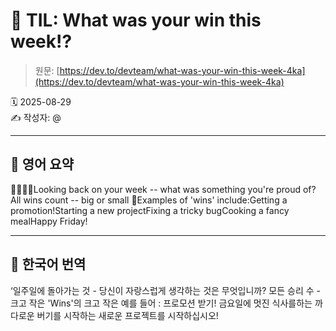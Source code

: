 # 📌 TIL: What was your win this week!?

> 원문: [https://dev.to/devteam/what-was-your-win-this-week-4ka](https://dev.to/devteam/what-was-your-win-this-week-4ka)

🗓 2025-08-29  
✍️ 작성자: @

---

## 🔹 영어 요약

👋👋👋👋Looking back on your week -- what was something you're proud of?All wins count -- big or small 🎉Examples of 'wins' include:Getting a promotion!Starting a new projectFixing a tricky bugCooking a fancy mealHappy Friday!

---

## 🔸 한국어 번역

‘일주일에 돌아가는 것 - 당신이 자랑스럽게 생각하는 것은 무엇입니까? 모든 승리 수 - 크고 작은 'Wins'의 크고 작은 예를 들어 : 프로모션 받기! 금요일에 멋진 식사를하는 까다로운 버기를 시작하는 새로운 프로젝트를 시작하십시오!

